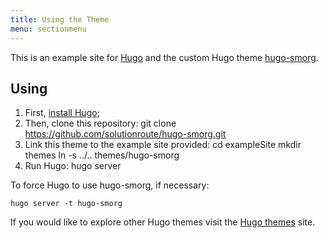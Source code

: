 ```yaml
---
title: Using the Theme
menu: sectionmenu
---
```


This is an example site for [Hugo](https://gohugo.io/) and the custom Hugo
theme [hugo-smorg](https://github.com/solutionroute/hugo-smorg).

## Using

1. First, [install Hugo](https://gohugo.io/overview/installing/);
2. Then, clone this repository:
	git clone https://github.com/solutionroute/hugo-smorg.git
3. Link this theme to the example site provided:
	cd exampleSite
	mkdir themes
	ln -s ../.. themes/hugo-smorg
4. Run Hugo:
	hugo server

To force Hugo to use hugo-smorg, if necessary:

	hugo server -t hugo-smorg

If you would like to explore other Hugo themes visit the [Hugo themes](https://github.com/gohugoio/hugoThemes) site.

